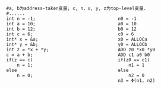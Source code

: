     #a, b为address-taken变量; c, n，x, y, z为top-level变量.
    #......
    int n = -1;                               n0 = -1
    int a = 10;                               a0 = 10
    int b = 12;                               b0 = 12
    int c = 6;                                c0 = 6
    int* x = &a;                              x0 = ALLOCa
    int* y = &b;                              y0 = ALLOCb
    int z = *x + *y;                          ADD z0 *x0 *y0
    c = a + b;                                ADD c1 a0 b0
    if(z == c)                                if(z0 == c1)
        n = 1;                                    n1 = 1
    else                                      else
        n = 0;                                    n2 = 0
                                              n3 = Φ(n1, n2)
